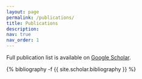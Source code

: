 ```yaml
---
layout: page
permalink: /publications/
title: Publications
description: 
nav: true
nav_order: 1
---
```

<!-- _pages/publications.md -->
Full publication list is available on [Google Scholar](https://scholar.google.com/citations?user=BUJPCegAAAAJ&hl=en).

<div class="publications">

{% bibliography -f {{ site.scholar.bibliography }} %}

</div>
